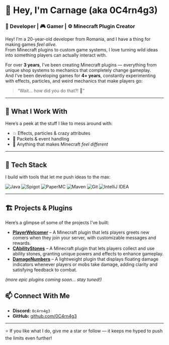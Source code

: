 # 👾 Hey, I'm Carnage (aka 0C4rn4g3)

### 🧠 Developer | 🎮 Gamer | ⚙️ Minecraft Plugin Creator

Hey! I'm a 20-year-old developer from Romania, and I have a thing for making games *feel alive*.  
From Minecraft plugins to custom game systems, I love turning wild ideas into something players can actually interact with.

For over **3 years**, I’ve been creating Minecraft plugins — everything from unique shop systems to mechanics that completely change gameplay.  
And I’ve been developing games for **4+ years**, constantly experimenting with effects, particles, and weird mechanics that make players go:

> “Wait… how did you do that?! 🤯”

---

## 🧩 What I Work With
Here’s a peek at the stuff I like to mess around with:

- 💥 Effects, particles & crazy attributes   
- 🧩 Packets & event handling  
- 🧱 Anything that makes Minecraft *feel different*  

---

## 🧰 Tech Stack
I build with tools that let me push ideas to the max:

![Java](https://img.shields.io/badge/Java-%23ED8B00.svg?style=for-the-badge&logo=openjdk&logoColor=white)
![Spigot](https://img.shields.io/badge/Spigot-%23F68C1E.svg?style=for-the-badge&logo=spigotmc&logoColor=white)
![PaperMC](https://img.shields.io/badge/PaperMC-%23006BB6.svg?style=for-the-badge&logo=paper&logoColor=white)
![Maven](https://img.shields.io/badge/Maven-%23C71A36.svg?style=for-the-badge&logo=apachemaven&logoColor=white)
![Git](https://img.shields.io/badge/Git-%23F05033.svg?style=for-the-badge&logo=git&logoColor=white)
![IntelliJ IDEA](https://img.shields.io/badge/IntelliJ%20IDEA-%23000000.svg?style=for-the-badge&logo=intellijidea&logoColor=white)

---

## 🏗️ Projects & Plugins

Here’s a glimpse of some of the projects I’ve built:

- [**PlayerWelcomer**](https://github.com/FinalCarnage942/PlayerWelcomer) – A Minecraft plugin that lets players greets new comers when they join your server, with customizable messages and rewards.
- [**CAbilityStones**](https://github.com/FinalCarnage942/CAbilityStones) – A Minecraft plugin that lets players collect and use ability stones, granting unique powers and effects to enhance gameplay.
- [**DamageNumbers**](https://github.com/FinalCarnage942/DamageNumbers) – A lightweight plugin that displays floating damage indicators whenever players or mobs take damage, adding clarity and satisfying feedback to combat.  

*(more epic plugins coming soon… stay tuned!)*  


## 📫 Connect With Me
- **Discord:** `0c4rn4g3`  
- **GitHub:** [github.com/0C4rn4g3](https://github.com/0C4rn4g3)

---

⭐ If you like what I do, give me a star or follow — it keeps me hyped to push the limits even further!
